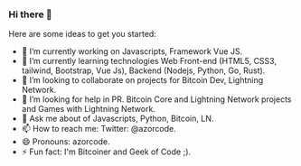 ### Hi there 👋




Here are some ideas to get you started:

- 🔭 I’m currently working on Javascripts, Framework Vue JS.
- 🌱 I’m currently learning technologies Web Front-end (HTML5, CSS3, tailwind, Bootstrap, Vue Js), Backend (Nodejs, Python, Go, Rust).
- 👯 I’m looking to collaborate on projects for Bitcoin Dev, Lightning Network.
- 🤔 I’m looking for help in PR. Bitcoin Core and Lightning Network projects and Games with Lightning Network. 
- 💬 Ask me about of Javascripts, Python, Bitcoin, LN.
- 📫 How to reach me: Twitter: @azorcode.
- 😄 Pronouns: azorcode.
- ⚡ Fun fact: I'm Bitcoiner and Geek of Code ;).
